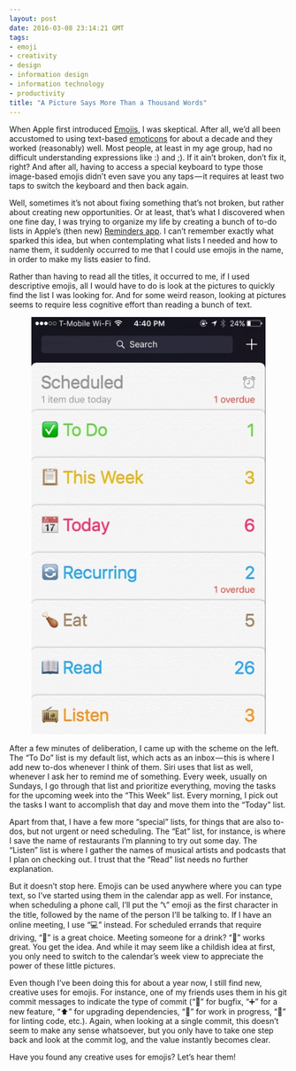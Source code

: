 ```yaml
---
layout: post
date: 2016-03-08 23:14:21 GMT
tags:
- emoji
- creativity
- design
- information design
- information technology
- productivity
title: "A Picture Says More Than a Thousand Words"
---
```

<p>When Apple first introduced <a href="https://en.wikipedia.org/wiki/Emoji">Emojis</a>, I was skeptical. After all, we’d all been accustomed to using text-based <a href="https://en.wikipedia.org/wiki/Emoticon">emoticons</a> for about a decade and they worked (reasonably) well. Most people, at least in my age group, had no difficult understanding expressions like :) and ;). If it ain’t broken, don’t fix it, right? And after all, having to access a special keyboard to type those image-based emojis didn’t even save you any taps — it requires at least two taps to switch the keyboard and then back again.</p><p>Well, sometimes it’s not about fixing something that’s not broken, but rather about creating new opportunities. Or at least, that’s what I discovered when one fine day, I was trying to organize my life by creating a bunch of to-do lists in Apple’s (then new) <a href="https://en.wikipedia.org/wiki/Reminders_%28application%29">Reminders app</a>. I can’t remember exactly what sparked this idea, but when contemplating what lists I needed and how to name them, it suddenly occurred to me that I could use emojis in the name, in order to make my lists easier to find.</p><!-- more --><p>Rather than having to read all the titles, it occurred to me, if I used descriptive emojis, all I would have to do is look at the pictures to quickly find the list I was looking for. And for some weird reason, looking at pictures seems to require less cognitive effort than reading a bunch of text.</p><figure data-orig-width="750" data-orig-height="1334" class="tmblr-full"><img src="images/posts/d94370110b221fab69a4fd8d0e22ab0188238cc016d76d5fb82c58c0afdd375d.jpg" alt="image" data-orig-width="750" data-orig-height="1334"></figure><p>After a few minutes of deliberation, I came up with the scheme on the left. The “To Do” list is my default list, which acts as an inbox — this is where I add new to-dos whenever I think of them. Siri uses that list as well, whenever I ask her to remind me of something. Every week, usually on Sundays, I go through that list and prioritize everything, moving the tasks for the upcoming week into the “This Week” list. Every morning, I pick out the tasks I want to accomplish that day and move them into the “Today” list.</p><p>Apart from that, I have a few more “special” lists, for things that are also to-dos, but not urgent or need scheduling. The “Eat” list, for instance, is where I save the name of restaurants I’m planning to try out some day. The “Listen” list is where I gather the names of musical artists and podcasts that I plan on checking out. I trust that the “Read” list needs no further explanation.</p><p>But it doesn’t stop here. Emojis can be used anywhere where you can type text, so I’ve started using them in the calendar app as well. For instance, when scheduling a phone call, I’ll put the “📞” emoji as the first character in the title, followed by the name of the person I’ll be talking to. If I have an online meeting, I use “💻” instead. For scheduled errands that require driving, “🚗” is a great choice. Meeting someone for a drink? “🍻” works great. You get the idea. And while it may seem like a childish idea at first, you only need to switch to the calendar’s week view to appreciate the power of these little pictures.</p><p>Even though I’ve been doing this for about a year now, I still find new, creative uses for emojis. For instance, one of my friends uses them in his git commit messages to indicate the type of commit (“🐛” for bugfix, “➕” for a new feature, “⬆️” for upgrading dependencies, “🚧” for work in progress, “👕” for linting code, etc.). Again, when looking at a single commit, this doesn’t seem to make any sense whatsoever, but you only have to take one step back and look at the commit log, and the value instantly becomes clear.</p><p>Have you found any creative uses for emojis? Let’s hear them!</p>